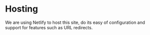 # Hosting

We are using Netlify to host this site, do its easy of configuration and support for features such as URL redirects.
